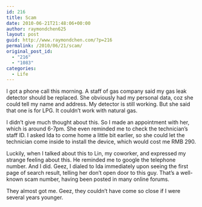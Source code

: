 ```yaml
---
id: 216
title: Scam
date: 2010-06-21T21:48:06+00:00
author: raymondchen625
layout: post
guid: http://www.raymondchen.com/?p=216
permalink: /2010/06/21/scam/
original_post_id:
  - "216"
  - "1083"
categories:
  - Life
---
```

I got a phone call this morning. A staff of gas company said my gas leak detector should be replaced. She obviously had my personal data, coz she could tell my name and address. My detector is still working. But she said that one is for LPG. It couldn&#8217;t work with natural gas.

I didn&#8217;t give much thought about this. So I made an appointment with her, which is around 6-7pm. She even reminded me to check the technician&#8217;s staff ID. I asked Ida to come home a little bit earlier, so she could let the technician come inside to install the device, which would cost me RMB 290.

Luckily, when I talked about this to Lin, my coworker, and expressed my strange feeling about this. He reminded me to google the telephone number. And I did. Geez, I dialed to Ida immediately upon seeing the first page of search result, telling her don&#8217;t open door to this guy. That&#8217;s a well-known scam number, having been posted in many online forums.

They almost got me. Geez, they couldn&#8217;t have come so close if I were several years younger.